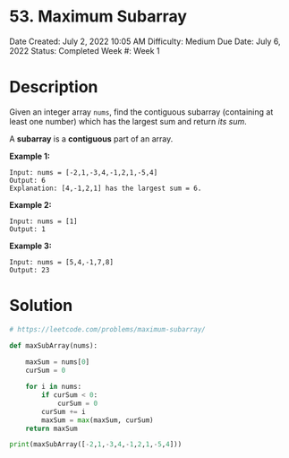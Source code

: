 # 53. Maximum Subarray

Date Created: July 2, 2022 10:05 AM
Difficulty: Medium
Due Date: July 6, 2022
Status: Completed
Week #: Week 1

# Description

Given an integer array `nums`, find the contiguous subarray (containing at least one number) which has the largest sum and return *its sum*.

A **subarray** is a **contiguous** part of an array.

**Example 1:**

```
Input: nums = [-2,1,-3,4,-1,2,1,-5,4]
Output: 6
Explanation: [4,-1,2,1] has the largest sum = 6.

```

**Example 2:**

```
Input: nums = [1]
Output: 1

```

**Example 3:**

```
Input: nums = [5,4,-1,7,8]
Output: 23
```

# Solution

```python
# https://leetcode.com/problems/maximum-subarray/

def maxSubArray(nums):
    
    maxSum = nums[0]
    curSum = 0

    for i in nums:
        if curSum < 0:
            curSum = 0
        curSum += i
        maxSum = max(maxSum, curSum)
    return maxSum

print(maxSubArray([-2,1,-3,4,-1,2,1,-5,4]))
```